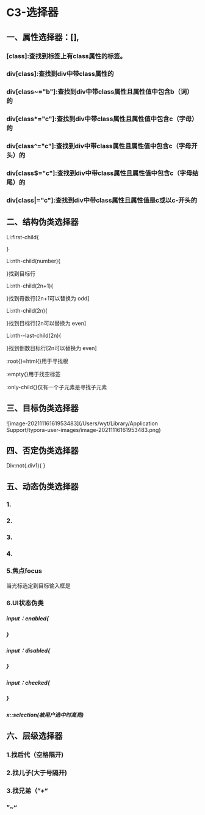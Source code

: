 

# C3-选择器

##  一、属性选择器：[],

### [class]:查找到标签上有class属性的标签。

### div[class]:查找到div中带class属性的

### div[class~="b"]:查找到div中带class属性且属性值中包含b（词）的

### div[class*="c"]:查找到div中带class属性且属性值中包含c（字母）的

### div[class^="c"]:查找到div中带class属性且属性值中包含c（字母开头）的

### div[class$="c"]:查找到div中带class属性且属性值中包含c（字母结尾）的

### div[class|="c"]:查找到div中带class属性且属性值是c或以c-开头的

## 二、结构伪类选择器

Li:first-child{

}

Li:nth-child(number){

}找到目标行

Li:nth-child(2n+1){

}找到奇数行[2n+1可以替换为 odd]

Li:nth-child(2n){

}找到目标行[2n可以替换为 even]

Li:nth--last-child(2n){

}找到倒数目标行[2n可以替换为 even]

:root{}=html{}用于寻找根

:empty{}用于找空标签

:only-child{}仅有一个子元素是寻找子元素

## 三、目标伪类选择器

![image-20211116161953483](/Users/wyt/Library/Application Support/typora-user-images/image-20211116161953483.png)

## 四、否定伪类选择器

Div:not(.div1){
}

## 五、动态伪类选择器

### 1.

### 2.

### 3.

### 4.

### 5.焦点focus

当光标选定到目标输入框是

### 6.UI状态伪类

##### input：enabled{

##### }

##### input：disabled{

##### }

##### input：checked{

##### }

##### x::selection(被用户选中时高亮)

## 六、层级选择器

### 1.找后代（空格隔开)

### 2.找儿子(大于号隔开)

### 3.找兄弟（”+“

### 				   ”~“

